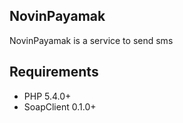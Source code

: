 NovinPayamak
------------

NovinPayamak is a service to send sms

Requirements
------------

* PHP 5.4.0+
* SoapClient 0.1.0+

